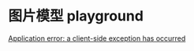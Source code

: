 # 图片模型 playground
[Application error: a client-side exception has occurred](https://zoo.replicate.dev/controlnet?id=a-digital-painting-of-ocean-waves-rayonism-by-alejandro-obregon-51pr569) 

 
